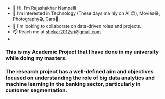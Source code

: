 - 👋 Hi, I’m Rajashakhar Nampelli 
- 👀 I’m interested in Technology (These days mainly on AI 😉), Movies😁, Photography🎬, Cars🚕.
- 💞️ I'm looking to collaborate on data-driven roles and projects.
- 📫 Reach me at shekar2012sri@gmail.com
- 
### This is my Academic Project that I have done in my university while doing my masters.
### The research project has a well-defined aim and objectives focused on understanding the role of big data analytics and machine learning in the banking sector, particularly in customer segmentation.
<!---
shekar2012sri/shekar2012sri is a ✨ special ✨ repository because its `README.md` (this file) appears on your GitHub profile.
You can click the Preview link to take a look at your changes.
--->
